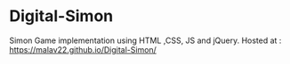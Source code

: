 # Digital-Simon
Simon Game implementation using HTML ,CSS, JS and jQuery.
Hosted at : https://malav22.github.io/Digital-Simon/

